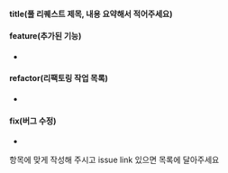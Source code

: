 #### title(풀 리퀘스트 제목, 내용 요약해서 적어주세요)

#### feature(추가된 기능)
-

#### refactor(리팩토링 작업 목록)
-

#### fix(버그 수정)
- 




항목에 맞게 작성해 주시고 issue link 있으면 목록에 달아주세요
